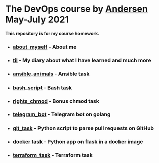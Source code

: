 # The DevOps course by [Andersen](https://andersenlab.com/) May-July 2021
**This repository is for my course homework.**
+ ### [about_myself](https://github.com/CowboyFromHell/devops_course/tree/devops_master/about_myself) - About me
+ ### [til](https://github.com/CowboyFromHell/devops_course/tree/devops_master/til) - My diary about what I have learned and much more 
+ ### [ansible_animals](https://github.com/CowboyFromHell/devops_course/tree/devops_master/ansible_animals) - Ansible task
+ ### [bash_script](https://github.com/CowboyFromHell/devops_course/tree/devops_master/bash_script) - Bash task
+ ### [rights_chmod](https://github.com/CowboyFromHell/devops_course/tree/devops_master/rights_chmod) - Bonus chmod task
+ ### [telegram_bot](https://github.com/CowboyFromHell/devops_course/tree/devops_master/telegram_bot) - Telegram bot on golang
+ ### [git_task](https://github.com/CowboyFromHell/devops_course/tree/devops_master/git_task) - Python script to parse pull requests on GitHub
+ ### [docker task](https://github.com/CowboyFromHell/devops_course/tree/devops_master/docker_task) - Python app on flask in a docker image
+ ### [terraform_task](https://github.com/CowboyFromHell/devops_course/tree/devops_master/terraform_task) - Terraform task